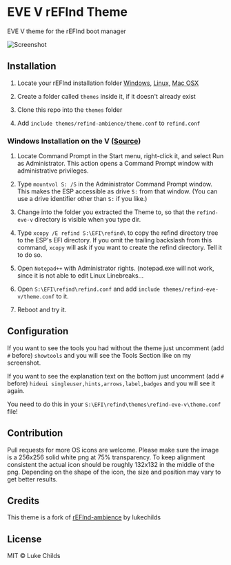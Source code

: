 # EVE V rEFInd Theme

EVE V theme for the rEFInd boot manager

![Screenshot](https://eve.community/uploads/eve/original/2X/1/15fe28e480b1a7d73237c133c23387c241876613.jpg)

## Installation

1. Locate your rEFInd installation folder [Windows](https://www.rodsbooks.com/refind/installing.html#windows), [Linux](https://www.rodsbooks.com/refind/installing.html#linux), [Mac OSX](https://www.rodsbooks.com/refind/installing.html#osx)

2. Create a folder called `themes` inside it, if it doesn't already exist

3. Clone this repo into the `themes` folder

4. Add `include themes/refind-ambience/theme.conf` to `refind.conf`

### Windows Installation on the V ([Source](https://www.rodsbooks.com/refind/installing.html#windows))

1. Locate Command Prompt in the Start menu, right-click it, and select Run as Administrator. This action opens a Command Prompt window with administrative privileges.

2. Type `mountvol S: /S` in the Administrator Command Prompt window. This makes the ESP accessible as drive `S:` from that window. (You can use a drive identifier other than `S:` if you like.)

3. Change into the folder you extracted the Theme to, so that the `refind-eve-v` directory is visible when you type dir.

4. Type `xcopy /E refind S:\EFI\refind\` to copy the refind directory tree to the ESP's EFI directory. If you omit the trailing backslash from this command, `xcopy` will ask if you want to create the refind directory. Tell it to do so.

5. Open `Notepad++` with Administrator rights. (notepad.exe will not work, since it is not able to edit Linux Linebreaks... 

6. Open `S:\EFI\refind\refind.conf` and add `include themes/refind-eve-v/theme.conf` to it.

7. Reboot and try it.

## Configuration
If you want to see the tools you had without the theme just uncomment (add `#` before) `showtools` and you will see the Tools Section like on my screenshot.

If you want to see the explanation text on the bottom just uncomment (add `#` before) `hideui singleuser,hints,arrows,label,badges` and you will see it again.

You need to do this in your `S:\EFI\refind\themes\refind-eve-v\theme.conf` file!

## Contribution

Pull requests for more OS icons are welcome. Please make sure the image is a 256x256 solid white png at 75% transparency. To keep alignment consistent the actual icon should be roughly 132x132 in the middle of the png. Depending on the shape of the icon, the size and position may vary to get better results.

## Credits

This theme is a fork of [rEFInd-ambience](https://github.com/lukechilds/refind-ambience) by lukechilds

## License

MIT © Luke Childs

